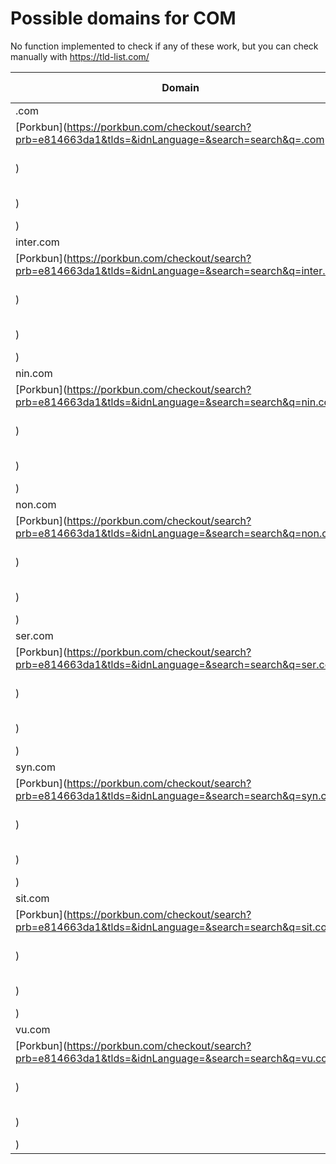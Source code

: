 # Possible domains for COM

No function implemented to check if any of these work, but you can check manually with https://tld-list.com/

| Domain | Porkbun | NameCheap | Google Domains |
|---|---|---|---|
| .com | [Porkbun](https://porkbun.com/checkout/search?prb=e814663da1&tlds=&idnLanguage=&search=search&q=.com) | [Namecheap](https://www.namecheap.com/domains/registration/results/?domain=.com) | [Google](https://domains.google.com/registrar/search?searchTerm=.com) |
| inter.com | [Porkbun](https://porkbun.com/checkout/search?prb=e814663da1&tlds=&idnLanguage=&search=search&q=inter.com) | [Namecheap](https://www.namecheap.com/domains/registration/results/?domain=inter.com) | [Google](https://domains.google.com/registrar/search?searchTerm=inter.com) |
| nin.com | [Porkbun](https://porkbun.com/checkout/search?prb=e814663da1&tlds=&idnLanguage=&search=search&q=nin.com) | [Namecheap](https://www.namecheap.com/domains/registration/results/?domain=nin.com) | [Google](https://domains.google.com/registrar/search?searchTerm=nin.com) |
| non.com | [Porkbun](https://porkbun.com/checkout/search?prb=e814663da1&tlds=&idnLanguage=&search=search&q=non.com) | [Namecheap](https://www.namecheap.com/domains/registration/results/?domain=non.com) | [Google](https://domains.google.com/registrar/search?searchTerm=non.com) |
| ser.com | [Porkbun](https://porkbun.com/checkout/search?prb=e814663da1&tlds=&idnLanguage=&search=search&q=ser.com) | [Namecheap](https://www.namecheap.com/domains/registration/results/?domain=ser.com) | [Google](https://domains.google.com/registrar/search?searchTerm=ser.com) |
| syn.com | [Porkbun](https://porkbun.com/checkout/search?prb=e814663da1&tlds=&idnLanguage=&search=search&q=syn.com) | [Namecheap](https://www.namecheap.com/domains/registration/results/?domain=syn.com) | [Google](https://domains.google.com/registrar/search?searchTerm=syn.com) |
| sit.com | [Porkbun](https://porkbun.com/checkout/search?prb=e814663da1&tlds=&idnLanguage=&search=search&q=sit.com) | [Namecheap](https://www.namecheap.com/domains/registration/results/?domain=sit.com) | [Google](https://domains.google.com/registrar/search?searchTerm=sit.com) |
| vu.com | [Porkbun](https://porkbun.com/checkout/search?prb=e814663da1&tlds=&idnLanguage=&search=search&q=vu.com) | [Namecheap](https://www.namecheap.com/domains/registration/results/?domain=vu.com) | [Google](https://domains.google.com/registrar/search?searchTerm=vu.com) |
